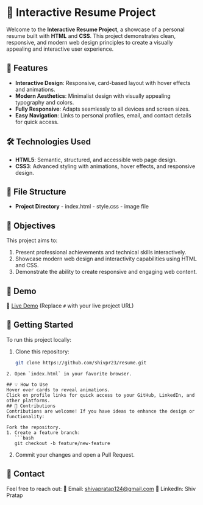 # 🚀 Interactive Resume Project

Welcome to the **Interactive Resume Project**, a showcase of a personal resume built with **HTML** and **CSS**. This project demonstrates clean, responsive, and modern web design principles to create a visually appealing and interactive user experience.

## 🌟 Features
- **Interactive Design**: Responsive, card-based layout with hover effects and animations.
- **Modern Aesthetics**: Minimalist design with visually appealing typography and colors.
- **Fully Responsive**: Adapts seamlessly to all devices and screen sizes.
- **Easy Navigation**: Links to personal profiles, email, and contact details for quick access.

## 🛠️ Technologies Used
- **HTML5**: Semantic, structured, and accessible web page design.
- **CSS3**: Advanced styling with animations, hover effects, and responsive design.

## 📂 File Structure
- **Project Directory** - index.html
                        - style.css
                        - image file
  
## 🎯 Objectives
This project aims to:
1. Present professional achievements and technical skills interactively.
2. Showcase modern web design and interactivity capabilities using HTML and CSS.
3. Demonstrate the ability to create responsive and engaging web content.

## 🎥 Demo
🔗 [Live Demo](#) (Replace `#` with your live project URL)

## 🚀 Getting Started
To run this project locally:
1. Clone this repository:  
   ```bash
   git clone https://github.com/shivpr23/resume.git
```
2. Open `index.html` in your favorite browser.

## 💡 How to Use
Hover over cards to reveal animations.
Click on profile links for quick access to your GitHub, LinkedIn, and other platforms.
## 🤝 Contributions
Contributions are welcome! If you have ideas to enhance the design or functionality:

Fork the repository.
1. Create a feature branch:
   ```bash
   git checkout -b feature/new-feature
  ```
2. Commit your changes and open a Pull Request.

## 📧 Contact
Feel free to reach out:
📩 Email: shivapratap124@gmail.com
🔗 LinkedIn: Shiv Pratap
